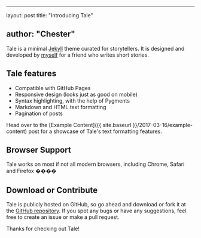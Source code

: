 ---

layout: post title: "Introducing Tale"

author: "Chester"
-----------------

Tale is a minimal [Jekyll](https://jekyllrb.com/) theme curated for storytellers. It is designed and developed by [myself](https://github.com/chesterhow/) for a friend who writes short stories.

Tale features
-------------

-	Compatible with GitHub Pages
-	Responsive design (looks just as good on mobile)
-	Syntax highlighting, with the help of Pygments
-	Markdown and HTML text formatting
-	Pagination of posts

Head over to the [Example Content]({{ site.baseurl }}/2017-03-16/example-content) post for a showcase of Tale's text formatting features.

Browser Support
---------------

Tale works on most if not all modern browsers, including Chrome, Safari and Firefox ����

Download or Contribute
----------------------

Tale is publicly hosted on GitHub, so go ahead and download or fork it at the [GitHub repository](https://github.com/chesterhow/tale). If you spot any bugs or have any suggestions, feel free to create an issue or make a pull request.

Thanks for checking out Tale!
